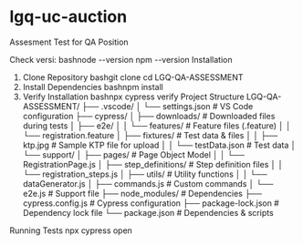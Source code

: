 # lgq-uc-auction
Assesment Test for QA Position

Check versi:
bashnode --version
npm --version
Installation
1. Clone Repository
bashgit clone <repository-url>
cd LGQ-QA-ASSESSMENT
2. Install Dependencies
bashnpm install
3. Verify Installation
bashnpx cypress verify
Project Structure
LGQ-QA-ASSESSMENT/
├── .vscode/
│   └── settings.json                   # VS Code configuration
├── cypress/
│   ├── downloads/                      # Downloaded files during tests
│   ├── e2e/
│   │   └── features/                   # Feature files (.feature)
│   │       └── registration.feature
│   ├── fixtures/                       # Test data & files
│   │   ├── ktp.jpg                    # Sample KTP file for upload
│   │   └── testData.json              # Test data
│   └── support/
│       ├── pages/                     # Page Object Model
│       │   └── RegistrationPage.js
│       ├── step_definitions/          # Step definition files
│       │   └── registration_steps.js
│       ├── utils/                     # Utility functions
│       │   └── dataGenerator.js
│       ├── commands.js                # Custom commands
│       └── e2e.js                    # Support file
├── node_modules/                      # Dependencies
├── cypress.config.js                 # Cypress configuration
├── package-lock.json                 # Dependency lock file
└── package.json                      # Dependencies & scripts


Running Tests
npx cypress open
